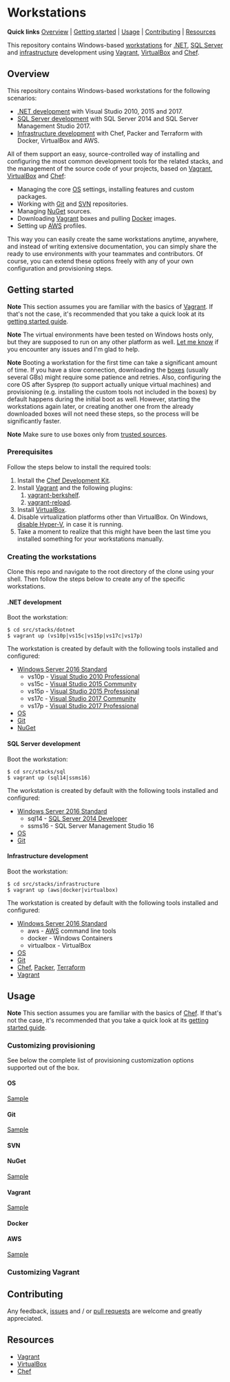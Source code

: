 # Workstations

<!--
TODO: os machines
TODO: no links in first paragraph
-->

**Quick links** [Overview] | [Getting started] | [Usage] | [Contributing] | [Resources]  

This repository contains Windows-based [workstations][Overview] for [.NET][.NET development], [SQL Server][SQL Server development] and [infrastructure][Infrastructure development] development using [Vagrant][VagrantHome], [VirtualBox][VirtualBoxHome] and [Chef][ChefHome].

## Overview

This repository contains Windows-based workstations for the following scenarios:

* [.NET development] with Visual Studio 2010, 2015 and 2017.
* [SQL Server development] with SQL Server 2014 and SQL Server Management Studio 2017.
* [Infrastructure development] with Chef, Packer and Terraform with Docker, VirtualBox and AWS.

All of them support an easy, source-controlled way of installing and configuring the most common development tools for the related stacks, and the management of the source code of your projects, based on [Vagrant][VagrantHome], [VirtualBox][VirtualBoxHome] and [Chef][ChefHome]:

* Managing the core [OS] settings, installing features and custom packages.
* Working with [Git] and [SVN] repositories.
* Managing [NuGet] sources.
* Downloading [Vagrant] boxes and pulling [Docker] images.
* Setting up [AWS] profiles.

This way you can easily create the same workstations anytime, anywhere, and instead of writing extensive documentation, you can simply share the ready to use environments with your teammates and contributors. Of course, you can extend these options freely with any of your own configuration and provisioning steps.

[Overview]: #overview

## Getting started

**Note** This section assumes you are familiar with the basics of [Vagrant][VagrantHome]. If that's not the case, it's recommended that you take a quick look at its [getting started guide][VagrantGettingStarted].  

**Note** The virtual environments have been tested on Windows hosts only, but they are supposed to run on any other platform as well. [Let me know][Contributing] if you encounter any issues and I'm glad to help.  

**Note** Booting a workstation for the first time can take a significant amount of time. If you have a slow connection, downloading the [boxes][AtlasBoxes] (usually several GBs) might require some patience and retries. Also, configuring the core OS after Sysprep (to support actually unique virtual machines) and provisioning (e.g. installing the custom tools not included in the boxes) by default happens during the initial boot as well. However, starting the workstations again later, or creating another one from the already downloaded boxes will not need these steps, so the process will be significantly faster.  

**Note** Make sure to use boxes only from [trusted sources][PackerOverview].  

[Getting started]: #getting-started
[VagrantGettingStarted]: https://www.vagrantup.com/intro/getting-started/index.html
[AtlasBoxes]: https://atlas.hashicorp.com/gusztavvargadr
[PackerOverview]: https://github.com/gusztavvargadr/packer#overview

### Prerequisites

Follow the steps below to install the required tools:

1. Install the [Chef Development Kit][ChefDKInstallation].
1. Install [Vagrant][VagrantInstallation] and the following plugins:
    1. [vagrant-berkshelf][VagrantBerkshelfInstallation].
    1. [vagrant-reload][VagrantReloadInstallation].
1. Install [VirtualBox][VirtualBoxInstallation].
1. Disable virtualization platforms other than VirtualBox. On Windows, [disable Hyper-V][HyperVDisable], in case it is running.
1. Take a moment to realize that this might have been the last time you installed something for your workstations manually.

[VagrantInstallation]: https://www.vagrantup.com/docs/installation/
[VagrantBerkshelfInstallation]: https://github.com/berkshelf/vagrant-berkshelf#installation
[VagrantReloadInstallation]: https://github.com/aidanns/vagrant-reload#installation
[VirtualBoxInstallation]: https://www.virtualbox.org/wiki/Downloads
[ChefDKInstallation]: https://downloads.chef.io/chef-dk/
[HyperVDisable]: https://blogs.technet.microsoft.com/gmarchetti/2008/12/07/turning-hyper-v-on-and-off/

### Creating the workstations

Clone this repo and navigate to the root directory of the clone using your shell. Then follow the steps below to create any of the specific workstations.

#### .NET development

Boot the workstation:

```
$ cd src/stacks/dotnet
$ vagrant up (vs10p|vs15c|vs15p|vs17c|vs17p)
```

The workstation is created by default with the following tools installed and configured:

* [Windows Server 2016 Standard][w16s]
  * vs10p - [Visual Studio 2010 Professional][w16s-vs10p]
  * vs15c - [Visual Studio 2015 Community][w16s-vs15c]
  * vs15p - [Visual Studio 2015 Professional][w16s-vs15p]
  * vs17c - [Visual Studio 2017 Community][w16s-vs17c]
  * vs17p - [Visual Studio 2017 Professional][w16s-vs17p]
* [OS]
* [Git]
* [NuGet]

[.NET development]: #net-development
[w16s]: https://atlas.hashicorp.com/gusztavvargadr/boxes/w16s
[w16s-vs10p]: https://atlas.hashicorp.com/gusztavvargadr/boxes/w16s-vs10p
[w16s-vs15c]: https://atlas.hashicorp.com/gusztavvargadr/boxes/w16s-vs15c
[w16s-vs15p]: https://atlas.hashicorp.com/gusztavvargadr/boxes/w16s-vs15p
[w16s-vs17c]: https://atlas.hashicorp.com/gusztavvargadr/boxes/w16s-vs17c
[w16s-vs17p]: https://atlas.hashicorp.com/gusztavvargadr/boxes/w16s-vs17p

#### SQL Server development

Boot the workstation:

```
$ cd src/stacks/sql
$ vagrant up (sql14|ssms16)
```

The workstation is created by default with the following tools installed and configured:

* [Windows Server 2016 Standard][w16s]
  * sql14 - [SQL Server 2014 Developer][w16s-sql14d]
  * ssms16 - SQL Server Management Studio 16
* [OS]
* [Git]

[SQL Server development]: #sql-server-development
[w16s-sql14d]: https://atlas.hashicorp.com/gusztavvargadr/boxes/w16s-sql14d

#### Infrastructure development

Boot the workstation:

```
$ cd src/stacks/infrastructure
$ vagrant up (aws|docker|virtualbox)
```

The workstation is created by default with the following tools installed and configured:

* [Windows Server 2016 Standard][w16s]
  * aws - [AWS] command line tools
  * docker - Windows Containers
  * virtualbox - VirtualBox
* [OS]
* [Git]
* [Chef][ChefHome], [Packer], [Terraform]
* [Vagrant]

[Infrastructure development]: #infrastructure-development
[Packer]: https://chocolatey.org/packages/packer
[Terraform]: https://chocolatey.org/packages/terraform

## Usage

**Note** This section assumes you are familiar with the basics of [Chef][ChefHome]. If that's not the case, it's recommended that you take a quick look at its [getting started guide][ChefGettingStarted].  

[ChefGettingStarted]: https://learn.chef.io/tutorials/

### Customizing provisioning

See below the complete list of provisioning customization options supported out of the box. 

#### OS

<!--
  * Configuring locales, time zone and environment variables.
  * Installing OS features.
  * Installing Chocolatey and native packages.
-->

[Sample](https://github.com/gusztavvargadr/workstations/compare/feature/gusztavvargadr#diff-7e49f6a25a93914e472962e1a5f0010e)

[OS]: #os

#### Git

<!--
  * Installing the core Git tools.
  * Configuring Git settings.
  * Cloning public and private repositories.
-->

[Sample](https://github.com/gusztavvargadr/workstations/compare/feature/gusztavvargadr#diff-7e49f6a25a93914e472962e1a5f0010e)

[Git]: #git

#### SVN

<!--
* SVN
  * Installing the core SVN tools.
  * Checking out public and private repositories.
-->

[SVN]: #svn

#### NuGet

<!--
* NuGet
  * Installing the core NuGet tools.
  * Adding public and private package sources.
-->

[Sample](https://github.com/gusztavvargadr/workstations/compare/feature/gusztavvargadr#diff-51ab84789bf0abb34b3507eceac10b5f)

[NuGet]: #nuget

#### Vagrant

<!--
* Vagrant
  * Installing Vagrant itself and its plugins.
  * Adding boxes.
-->

[Sample](https://github.com/gusztavvargadr/workstations/compare/feature/gusztavvargadr#diff-d8bb6927fd2f78a36cec508a69192d38)

[Vagrant]: #vagrant

#### Docker

<!--
* Docker
  * Installing the core Docker tools.
  * Pulling images.
-->

[Docker]: #docker

#### AWS

<!--
* AWS
  * Installing the core AWS tools.
  * Setting up AWS CLI profiles.
-->

[Sample](https://github.com/gusztavvargadr/workstations/compare/feature/gusztavvargadr#diff-0c9ca0899b76bf8e98ba5b36b38113d6)

[AWS]: #aws

### Customizing Vagrant

<!--
multi machine
options

Besides the above, you can of course add any of your own customizations using the tools [Vagrant supports][VagrantProvisioning].

[VagrantProvisioning]: https://www.vagrantup.com/docs/provisioning/
-->

[Usage]: #usage

## Contributing

Any feedback, [issues] and / or [pull requests] are welcome and greatly appreciated.

[Contributing]: #contributing
[Issues]: https://github.com/gusztavvargadr/workstations/issues
[Pull requests]: https://github.com/gusztavvargadr/workstations/pulls

## Resources

* [Vagrant][VagrantHome]
* [VirtualBox][VirtualBoxHome]
* [Chef][ChefHome]

[Resources]: #resources
[VagrantHome]: https://www.vagrantup.com/
[VirtualBoxHome]: https://www.virtualbox.org/
[ChefHome]: https://www.chef.io/chef/
